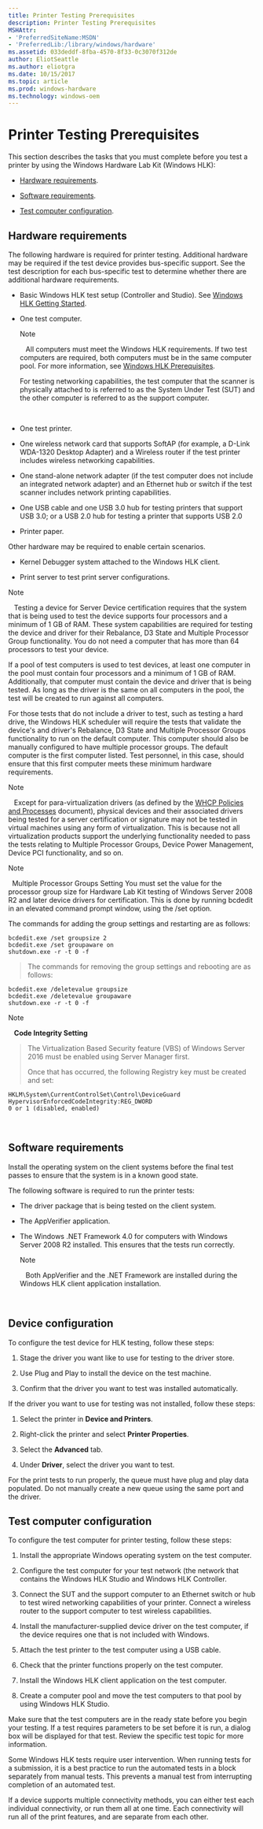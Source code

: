 ```yaml
---
title: Printer Testing Prerequisites
description: Printer Testing Prerequisites
MSHAttr:
- 'PreferredSiteName:MSDN'
- 'PreferredLib:/library/windows/hardware'
ms.assetid: 033deddf-8fba-4570-8f33-0c3070f312de
author: EliotSeattle
ms.author: eliotgra
ms.date: 10/15/2017
ms.topic: article
ms.prod: windows-hardware
ms.technology: windows-oem
---
```


# Printer Testing Prerequisites


This section describes the tasks that you must complete before you test a printer by using the Windows Hardware Lab Kit (Windows HLK):

-   [Hardware requirements](#bkmk-hck-printer-hr).

-   [Software requirements](#bkmk-hck-printer-sr).

-   [Test computer configuration](#bkmk-hck-printer-sc).

## <span id="BKMK_HCK_Printer_hR"></span><span id="bkmk-hck-printer-hr"></span><span id="BKMK_HCK_PRINTER_HR"></span>Hardware requirements


The following hardware is required for printer testing. Additional hardware may be required if the test device provides bus-specific support. See the test description for each bus-specific test to determine whether there are additional hardware requirements.

-   Basic Windows HLK test setup (Controller and Studio). See [Windows HLK Getting Started](..\getstarted\windows-hlk-getting-started.md).

-   One test computer.

    >[!NOTE]
    >  
    All computers must meet the Windows HLK requirements. If two test computers are required, both computers must be in the same computer pool. For more information, see [Windows HLK Prerequisites](..\getstarted\windows-hlk-prerequisites.md).

    For testing networking capabilities, the test computer that the scanner is physically attached to is referred to as the System Under Test (SUT) and the other computer is referred to as the support computer.

     

-   One test printer.

-   One wireless network card that supports SoftAP (for example, a D-Link WDA-1320 Desktop Adapter) and a Wireless router if the test printer includes wireless networking capabilities.

-   One stand-alone network adapter (if the test computer does not include an integrated network adapter) and an Ethernet hub or switch if the test scanner includes network printing capabilities.

-   One USB cable and one USB 3.0 hub for testing printers that support USB 3.0; or a USB 2.0 hub for testing a printer that supports USB 2.0

-   Printer paper.

Other hardware may be required to enable certain scenarios.

-   Kernel Debugger system attached to the Windows HLK client.

-   Print server to test print server configurations.

>[!NOTE]
>  
Testing a device for Server Device certification requires that the system that is being used to test the device supports four processors and a minimum of 1 GB of RAM. These system capabilities are required for testing the device and driver for their Rebalance, D3 State and Multiple Processor Group functionality. You do not need a computer that has more than 64 processors to test your device.

If a pool of test computers is used to test devices, at least one computer in the pool must contain four processors and a minimum of 1 GB of RAM. Additionally, that computer must contain the device and driver that is being tested. As long as the driver is the same on all computers in the pool, the test will be created to run against all computers.

For those tests that do not include a driver to test, such as testing a hard drive, the Windows HLK scheduler will require the tests that validate the device's and driver's Rebalance, D3 State and Multiple Processor Groups functionality to run on the default computer. This computer should also be manually configured to have multiple processor groups. The default computer is the first computer listed. Test personnel, in this case, should ensure that this first computer meets these minimum hardware requirements.

>[!NOTE]
>  
Except for para-virtualization drivers (as defined by the [WHCP Policies and Processes](http://go.microsoft.com/fwlink/p/?LinkID=615222) document), physical devices and their associated drivers being tested for a server certification or signature may not be tested in virtual machines using any form of virtualization. This is because not all virtualization products support the underlying functionality needed to pass the tests relating to Multiple Processor Groups, Device Power Management, Device PCI functionality, and so on.

>[!NOTE]
>  Multiple Processor Groups Setting
>You must set the value for the processor group size for Hardware Lab Kit testing of Windows Server 2008 R2 and later device drivers for certification. This is done by running bcdedit in an elevated command prompt window, using the /set option.
>
>The commands for adding the group settings and restarting are as follows:
>
``` syntax
bcdedit.exe /set groupsize 2
bcdedit.exe /set groupaware on
shutdown.exe -r -t 0 -f
```
>
>
>The commands for removing the group settings and rebooting are as follows:
>
``` syntax
bcdedit.exe /deletevalue groupsize
bcdedit.exe /deletevalue groupaware
shutdown.exe -r -t 0 -f
```
>

>[!NOTE]
>  
**Code Integrity Setting**

>The Virtualization Based Security feature (VBS) of Windows Server 2016 must be enabled using Server Manager first.
>
>Once that has occurred, the following Registry key must be created and set:
>
``` syntax
HKLM\System\CurrentControlSet\Control\DeviceGuard
HypervisorEnforcedCodeIntegrity:REG_DWORD
0 or 1 (disabled, enabled)
```

 

## <span id="BKMK_HCK_Printer_sR"></span><span id="bkmk-hck-printer-sr"></span><span id="BKMK_HCK_PRINTER_SR"></span>Software requirements


Install the operating system on the client systems before the final test passes to ensure that the system is in a known good state.

The following software is required to run the printer tests:

-   The driver package that is being tested on the client system.

-   The AppVerifier application.

-   The Windows .NET Framework 4.0 for computers with Windows Server 2008 R2 installed. This ensures that the tests run correctly.

    >[!NOTE]
    >  
    Both AppVerifier and the .NET Framework are installed during the Windows HLK client application installation.

     

## <span id="Device_configuration"></span><span id="device_configuration"></span><span id="DEVICE_CONFIGURATION"></span>Device configuration


To configure the test device for HLK testing, follow these steps:

1.  Stage the driver you want like to use for testing to the driver store.

2.  Use Plug and Play to install the device on the test machine.

3.  Confirm that the driver you want to test was installed automatically.

If the driver you want to use for testing was not installed, follow these steps:

1.  Select the printer in **Device and Printers**.

2.  Right-click the printer and select **Printer Properties**.

3.  Select the **Advanced** tab.

4.  Under **Driver**, select the driver you want to test.

For the print tests to run properly, the queue must have plug and play data populated. Do not manually create a new queue using the same port and the driver.

## <span id="BKMK_HCK_Printer_sC"></span><span id="bkmk-hck-printer-sc"></span><span id="BKMK_HCK_PRINTER_SC"></span>Test computer configuration


To configure the test computer for printer testing, follow these steps:

1.  Install the appropriate Windows operating system on the test computer.

2.  Configure the test computer for your test network (the network that contains the Windows HLK Studio and Windows HLK Controller.

3.  Connect the SUT and the support computer to an Ethernet switch or hub to test wired networking capabilities of your printer. Connect a wireless router to the support computer to test wireless capabilities.

4.  Install the manufacturer-supplied device driver on the test computer, if the device requires one that is not included with Windows.

5.  Attach the test printer to the test computer using a USB cable.

6.  Check that the printer functions properly on the test computer.

7.  Install the Windows HLK client application on the test computer.

8.  Create a computer pool and move the test computers to that pool by using Windows HLK Studio.

Make sure that the test computers are in the ready state before you begin your testing. If a test requires parameters to be set before it is run, a dialog box will be displayed for that test. Review the specific test topic for more information.

Some Windows HLK tests require user intervention. When running tests for a submission, it is a best practice to run the automated tests in a block separately from manual tests. This prevents a manual test from interrupting completion of an automated test.

If a device supports multiple connectivity methods, you can either test each individual connectivity, or run them all at one time. Each connectivity will run all of the print features, and are separate from each other.

 

 






